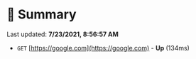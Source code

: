 # 📖 Summary
Last updated: **7/23/2021, 8:56:57 AM**

- `GET` [https://google.com](https://google.com) - **Up** (134ms)
